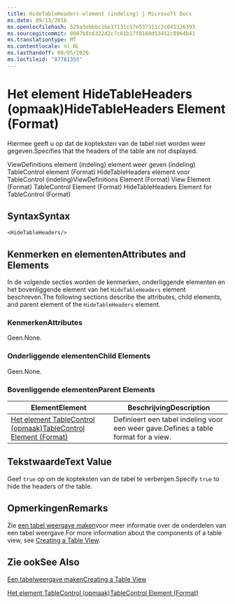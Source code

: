 ```yaml
---
title: HideTableHeaders-element (indeling) | Microsoft Docs
ms.date: 09/13/2016
ms.openlocfilehash: 529a3ebbbc1be17131c17e537311c2c041326393
ms.sourcegitcommit: 0907b8c6322d2c7c61b17f8168d53452c8964b41
ms.translationtype: MT
ms.contentlocale: nl-NL
ms.lasthandoff: 08/05/2020
ms.locfileid: "87781355"
---
```

# <a name="hidetableheaders-element-format"></a><span data-ttu-id="e96ae-102">Het element HideTableHeaders (opmaak)</span><span class="sxs-lookup"><span data-stu-id="e96ae-102">HideTableHeaders Element (Format)</span></span>

<span data-ttu-id="e96ae-103">Hiermee geeft u op dat de kopteksten van de tabel niet worden weer gegeven.</span><span class="sxs-lookup"><span data-stu-id="e96ae-103">Specifies that the headers of the table are not displayed.</span></span>

<span data-ttu-id="e96ae-104">ViewDefinitions element (indeling) element weer geven (indeling) TableControl element (Format) HideTableHeaders element voor TableControl (indeling)</span><span class="sxs-lookup"><span data-stu-id="e96ae-104">ViewDefinitions Element (Format) View Element (Format) TableControl Element (Format) HideTableHeaders Element for TableControl (Format)</span></span>

## <a name="syntax"></a><span data-ttu-id="e96ae-105">Syntax</span><span class="sxs-lookup"><span data-stu-id="e96ae-105">Syntax</span></span>

```vb
<HideTableHeaders/>
```

## <a name="attributes-and-elements"></a><span data-ttu-id="e96ae-106">Kenmerken en elementen</span><span class="sxs-lookup"><span data-stu-id="e96ae-106">Attributes and Elements</span></span>

<span data-ttu-id="e96ae-107">In de volgende secties worden de kenmerken, onderliggende elementen en het bovenliggende element van het `HideTableHeaders` element beschreven.</span><span class="sxs-lookup"><span data-stu-id="e96ae-107">The following sections describe the attributes, child elements, and parent element of the `HideTableHeaders` element.</span></span>

### <a name="attributes"></a><span data-ttu-id="e96ae-108">Kenmerken</span><span class="sxs-lookup"><span data-stu-id="e96ae-108">Attributes</span></span>

<span data-ttu-id="e96ae-109">Geen.</span><span class="sxs-lookup"><span data-stu-id="e96ae-109">None.</span></span>

### <a name="child-elements"></a><span data-ttu-id="e96ae-110">Onderliggende elementen</span><span class="sxs-lookup"><span data-stu-id="e96ae-110">Child Elements</span></span>

<span data-ttu-id="e96ae-111">Geen.</span><span class="sxs-lookup"><span data-stu-id="e96ae-111">None.</span></span>

### <a name="parent-elements"></a><span data-ttu-id="e96ae-112">Bovenliggende elementen</span><span class="sxs-lookup"><span data-stu-id="e96ae-112">Parent Elements</span></span>

|<span data-ttu-id="e96ae-113">Element</span><span class="sxs-lookup"><span data-stu-id="e96ae-113">Element</span></span>|<span data-ttu-id="e96ae-114">Beschrijving</span><span class="sxs-lookup"><span data-stu-id="e96ae-114">Description</span></span>|
|-------------|-----------------|
|[<span data-ttu-id="e96ae-115">Het element TableControl (opmaak)</span><span class="sxs-lookup"><span data-stu-id="e96ae-115">TableControl Element (Format)</span></span>](./tablecontrol-element-format.md)|<span data-ttu-id="e96ae-116">Definieert een tabel indeling voor een weer gave.</span><span class="sxs-lookup"><span data-stu-id="e96ae-116">Defines a table format for a view.</span></span>|

## <a name="text-value"></a><span data-ttu-id="e96ae-117">Tekstwaarde</span><span class="sxs-lookup"><span data-stu-id="e96ae-117">Text Value</span></span>

<span data-ttu-id="e96ae-118">Geef `true` op om de kopteksten van de tabel te verbergen.</span><span class="sxs-lookup"><span data-stu-id="e96ae-118">Specify `true` to hide the headers of the table.</span></span>

## <a name="remarks"></a><span data-ttu-id="e96ae-119">Opmerkingen</span><span class="sxs-lookup"><span data-stu-id="e96ae-119">Remarks</span></span>

<span data-ttu-id="e96ae-120">Zie [een tabel weergave maken](./creating-a-table-view.md)voor meer informatie over de onderdelen van een tabel weergave.</span><span class="sxs-lookup"><span data-stu-id="e96ae-120">For more information about the components of a table view, see [Creating a Table View](./creating-a-table-view.md).</span></span>

## <a name="see-also"></a><span data-ttu-id="e96ae-121">Zie ook</span><span class="sxs-lookup"><span data-stu-id="e96ae-121">See Also</span></span>

[<span data-ttu-id="e96ae-122">Een tabelweergave maken</span><span class="sxs-lookup"><span data-stu-id="e96ae-122">Creating a Table View</span></span>](./creating-a-table-view.md)

[<span data-ttu-id="e96ae-123">Het element TableControl (opmaak)</span><span class="sxs-lookup"><span data-stu-id="e96ae-123">TableControl Element (Format)</span></span>](./tablecontrol-element-format.md)
